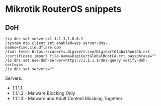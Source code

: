 # Mikrotik RouterOS snippets
## DoH
```
/ip dns set servers=1.1.1.1,1.0.0.1
/system ntp client set enabled=yes server-dns-names=time.cloudflare.com
/tool fetch https://cacerts.digicert.com/DigiCertGlobalRootCA.crt
/certificate import file-name=DigiCertGlobalRootCA.crt passphrase=""
/ip dns set use-doh-server=https://1.1.1.1/dns-query verify-doh-cert=yes
/ip dns set servers=""
```
Servers:
* 1.1.1.1
* 1.1.1.2 - Malware Blocking Only
* 1.1.1.3 - Malware and Adult Content Blocking Together
